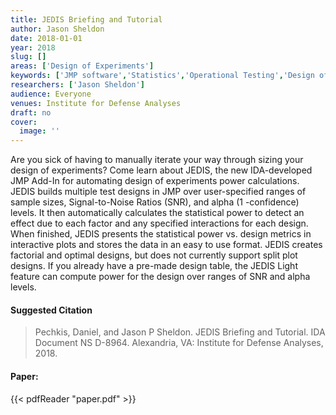 ```yaml
---
title: JEDIS Briefing and Tutorial
author: Jason Sheldon
date: 2018-01-01
year: 2018
slug: []
areas: ['Design of Experiments']
keywords: ['JMP software','Statistics','Operational Testing','Design of Experiments']
researchers: ['Jason Sheldon']
audience: Everyone
venues: Institute for Defense Analyses
draft: no
cover:
  image: ''
---
```




Are you sick of having to manually iterate your way through sizing your design of experiments? Come learn about JEDIS, the new IDA-developed JMP Add-In for automating design of experiments power calculations. JEDIS builds multiple test designs in JMP over user-specified ranges of sample sizes, Signal-to-Noise Ratios (SNR), and alpha (1 -confidence) levels. It then automatically calculates the statistical power to detect an effect due to each factor and any specified interactions for each design. When finished, JEDIS presents the statistical power vs. design metrics in interactive plots and stores the data in an easy to use format. JEDIS creates factorial and optimal designs, but does not currently support split plot designs. If you already have a pre-made design table, the JEDIS Light feature can compute power for the design over ranges of SNR and alpha levels.

#### Suggested Citation
> Pechkis, Daniel, and Jason P Sheldon. JEDIS Briefing and Tutorial. IDA Document NS D-8964. Alexandria, VA: Institute for Defense Analyses, 2018.



#### Paper: 
{{< pdfReader "paper.pdf" >}}


